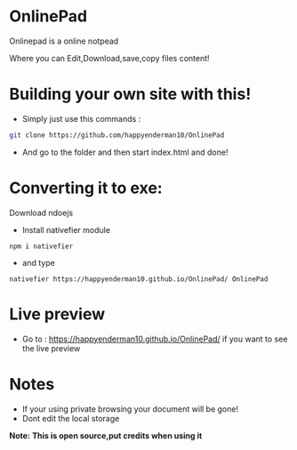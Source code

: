 # OnlinePad
Onlinepad is a online notpead

Where you can Edit,Download,save,copy files content!

# Building your own site with this!

- Simply just use this commands : 

```sh
git clone https://github.com/happyenderman10/OnlinePad
```

- And go to the folder and then start index.html and done!

# Converting it to exe:

Download ndoejs
- Install nativefier module

```
npm i nativefier
```

- and type

```
nativefier https://happyenderman10.github.io/OnlinePad/ OnlinePad
```
# Live preview 

- Go to : https://happyenderman10.github.io/OnlinePad/ if you want to see the live preview 


# Notes 

- If your using private browsing your document will be gone!
- Dont edit the local storage 


**Note:** __This is open source,put credits when using it__
